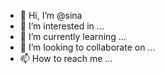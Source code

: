 - 👋 Hi, I’m @sina
- 👀 I’m interested in ...
- 🌱 I’m currently learning ...
- 💞️ I’m looking to collaborate on ...
- 📫 How to reach me ...

<!---
9583726140Ss/9583726140Ss is a ✨ special ✨ repository because its `README.md` (this file) appears on your GitHub profile.
You can click the Preview link to take a look at your changes.
--->
